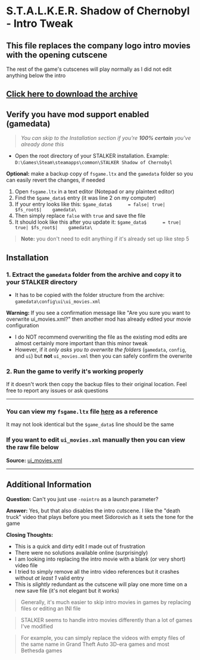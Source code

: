 # S.T.A.L.K.E.R. Shadow of Chernobyl - Intro Tweak

## This file replaces the company logo intro movies with the opening cutscene

The rest of the game's cutscenes will play normally as I did not edit anything below the intro

## [Click here to download the archive](https://raw.github.com/ATeaDaze/ateadaze.github.io/blob/main/stalker_intro_tweak/stalker_intro_tweak-release.zip)

## Verify you have mod support enabled (gamedata)

> *You can skip to the Installation section if you're **100% certain** you've already done this*

- Open the root directory of your STALKER installation. Example: `D:\Games\Steam\steamapps\common\STALKER Shadow of Chernobyl`

**Optional:** make a backup copy of `fsgame.ltx` and the `gamedata` folder so you can easily revert the changes, if needed

1. Open `fsgame.ltx` in a text editor (Notepad or any plaintext editor)
2. Find the `$game_data$` entry (it was line 2 on my computer)
3. If your entry looks like this: `$game_data$      = false| true| $fs_root$|    gamedata\`
4. Then simply replace `false` with `true` and save the file
5. It should look like this after you update it: `$game_data$      = true| true| $fs_root$|    gamedata\`

> **Note:** you don't need to edit anything if it's already set up like step 5


## Installation

### 1. Extract the `gamedata` folder from the archive and copy it to your STALKER directory

- It has to be copied with the folder structure from the archive: `gamedata\config\ui\ui_movies.xml`

**Warning:** If you see a confirmation message like "Are you sure you want to overwrite ui_movies.xml?" then another mod has already edited your movie configuration

- I do NOT recommend overwriting the file as the existing mod edits are almost certainly more important than this minor tweak
- However, if it *only asks you to overwrite the folders* (`gamedata`, `config`, and `ui`) but **not** `ui_movies.xml` then you can safely confirm the overwrite

### 2. Run the game to verify it's working properly

If it doesn't work then copy the backup files to their original location. Feel free to report any issues or ask questions

-----

### You can view my `fsgame.ltx` file [here](https://raw.githubusercontent.com/ATeaDaze/ateadaze.github.io/main/stalker_intro_tweak/raw_files/fsgame.ltx) as a reference

It may not look identical but the `$game_data$` line should be the same

### If you want to edit `ui_movies.xml` manually then you can view the raw file below

**Source:** [ui_movies.xml](https://github.com/ATeaDaze/ateadaze.github.io/blob/main/stalker_intro_tweak/raw_files/ui_movies.xml)

-----

## Additional Information

**Question:** Can't you just use `-nointro` as a launch parameter?

**Answer:** Yes, but that also disables the intro cutscene. I like the "death truck" video that plays before you meet Sidorovich as it sets the tone for the game

**Closing Thoughts:**
- This is a quick and dirty edit I made out of frustration
- There were no solutions available online (surprisingly)
- I am looking into replacing the intro movie with a blank (or very short) video file
- I tried to simply remove all the intro video references but it crashes without *at least 1* valid entry
- This is *slightly* redundant as the cutscene will play one more time on a new save file (it's not elegant but it works)

> Generally, it's much easier to skip intro movies in games by replacing files or editing an INI file

> STALKER seems to handle intro movies differently than a lot of games I've modified

> For example, you can simply replace the videos with empty files of the same name in Grand Theft Auto 3D-era games and most Bethesda games

